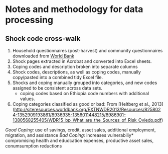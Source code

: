 # Notes and methodology for data processing

## Shock code cross-walk
1. Household questionnaires (post-harvest) and community questionnaires downloaded from [World Bank](http://econ.worldbank.org/WBSITE/EXTERNAL/EXTDEC/EXTRESEARCH/EXTLSMS/0,,contentMDK:23635478~pagePK:64168445~piPK:64168309~theSitePK:3358997,00.html)
2. Shock pages extracted in Acrobat and converted into Excel sheets.
3. Coping codes and description broken into separate columns
4. Shock codes, descriptions, as well as coping codes, manually copy/pasted into a combined tidy Excel file.
5. Shocks and coping manually grouped into categories, and new codes assigned to be consistent across data sets.  
    - coping codes based on Ethiopia code numbers with additional values.
6. Coping categories classified as good or bad:
   From [Heltberg et al., 2013]
(http://siteresources.worldbank.org/EXTNWDR2013/Resources/8258024-1352909193861/8936935-1356011448215/8986901-1380568255405/WDR15_bp_What_are_the_Sources_of_Risk_Oviedo.pdf)

*Good Coping:* use of savings, credit, asset sales, additional employment, 
migration, and assistance
*Bad Coping:* increases vulnerabiliy* compromising health and edudcation 
expenses, productive asset sales, conumsumption reductions 
